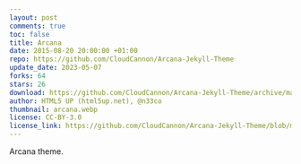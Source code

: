 ```yaml
---
layout: post
comments: true
toc: false
title: Arcana
date: 2015-08-20 20:00:00 +01:00
repo: https://github.com/CloudCannon/Arcana-Jekyll-Theme
update_date: 2023-05-07
forks: 64
stars: 26
download: https://github.com/CloudCannon/Arcana-Jekyll-Theme/archive/master.zip
author: HTML5 UP (html5up.net), @n33co
thumbnail: arcana.webp
license: CC-BY-3.0
license_link: https://github.com/CloudCannon/Arcana-Jekyll-Theme/blob/master/LICENSE.txt
---
```


Arcana theme.
